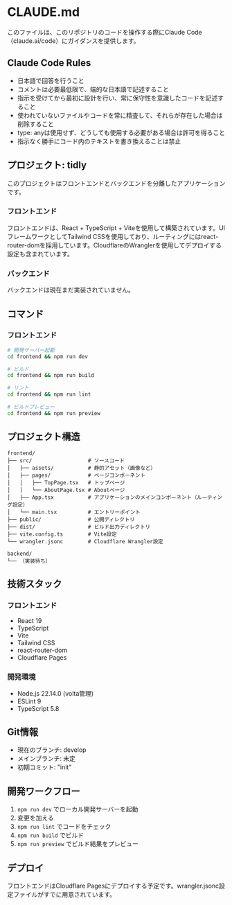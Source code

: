 # CLAUDE.md

このファイルは、このリポジトリのコードを操作する際にClaude Code（claude.ai/code）にガイダンスを提供します。

## Claude Code Rules

- 日本語で回答を行うこと
- コメントは必要最低限で、端的な日本語で記述すること
- 指示を受けてから最初に設計を行い、常に保守性を意識したコードを記述すること
- 使われていないファイルやコードを常に精査して、それらが存在した場合は削除すること
- type: anyは使用せず、どうしても使用する必要がある場合は許可を得ること
- 指示なく勝手にコード内のテキストを書き換えることは禁止

## プロジェクト: tidly

このプロジェクトはフロントエンドとバックエンドを分離したアプリケーションです。

### フロントエンド

フロントエンドは、React + TypeScript + Viteを使用して構築されています。UIフレームワークとしてTailwind CSSを使用しており、ルーティングにはreact-router-domを採用しています。CloudflareのWranglerを使用してデプロイする設定も含まれています。

### バックエンド

バックエンドは現在まだ実装されていません。

## コマンド

### フロントエンド

```bash
# 開発サーバー起動
cd frontend && npm run dev

# ビルド
cd frontend && npm run build

# リント
cd frontend && npm run lint

# ビルドプレビュー
cd frontend && npm run preview
```

## プロジェクト構造

```
frontend/
├── src/                  # ソースコード
│   ├── assets/           # 静的アセット（画像など）
│   ├── pages/            # ページコンポーネント
│   │   ├── TopPage.tsx   # トップページ
│   │   └── AboutPage.tsx # Aboutページ
│   ├── App.tsx           # アプリケーションのメインコンポーネント（ルーティング設定）
│   └── main.tsx          # エントリーポイント
├── public/               # 公開ディレクトリ
├── dist/                 # ビルド出力ディレクトリ
├── vite.config.ts        # Vite設定
└── wrangler.jsonc        # Cloudflare Wrangler設定

backend/
└── （実装待ち）
```

## 技術スタック

### フロントエンド
- React 19
- TypeScript
- Vite
- Tailwind CSS
- react-router-dom
- Cloudflare Pages

### 開発環境
- Node.js 22.14.0 (volta管理)
- ESLint 9
- TypeScript 5.8

## Git情報

- 現在のブランチ: develop
- メインブランチ: 未定
- 初期コミット: "init"

## 開発ワークフロー

1. `npm run dev` でローカル開発サーバーを起動
2. 変更を加える
3. `npm run lint` でコードをチェック
4. `npm run build` でビルド
5. `npm run preview` でビルド結果をプレビュー

## デプロイ

フロントエンドはCloudflare Pagesにデプロイする予定です。wrangler.jsonc設定ファイルがすでに用意されています。